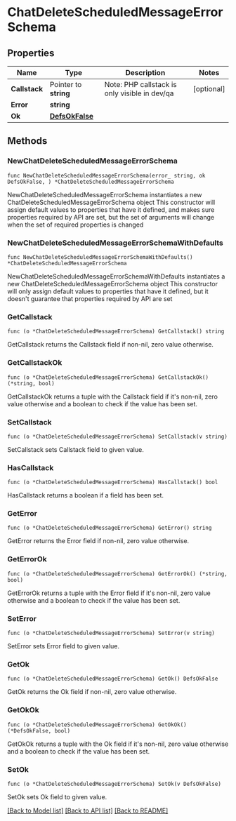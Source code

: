 # ChatDeleteScheduledMessageErrorSchema

## Properties

Name | Type | Description | Notes
------------ | ------------- | ------------- | -------------
**Callstack** | Pointer to **string** | Note: PHP callstack is only visible in dev/qa | [optional] 
**Error** | **string** |  | 
**Ok** | [**DefsOkFalse**](DefsOkFalse.md) |  | 

## Methods

### NewChatDeleteScheduledMessageErrorSchema

`func NewChatDeleteScheduledMessageErrorSchema(error_ string, ok DefsOkFalse, ) *ChatDeleteScheduledMessageErrorSchema`

NewChatDeleteScheduledMessageErrorSchema instantiates a new ChatDeleteScheduledMessageErrorSchema object
This constructor will assign default values to properties that have it defined,
and makes sure properties required by API are set, but the set of arguments
will change when the set of required properties is changed

### NewChatDeleteScheduledMessageErrorSchemaWithDefaults

`func NewChatDeleteScheduledMessageErrorSchemaWithDefaults() *ChatDeleteScheduledMessageErrorSchema`

NewChatDeleteScheduledMessageErrorSchemaWithDefaults instantiates a new ChatDeleteScheduledMessageErrorSchema object
This constructor will only assign default values to properties that have it defined,
but it doesn't guarantee that properties required by API are set

### GetCallstack

`func (o *ChatDeleteScheduledMessageErrorSchema) GetCallstack() string`

GetCallstack returns the Callstack field if non-nil, zero value otherwise.

### GetCallstackOk

`func (o *ChatDeleteScheduledMessageErrorSchema) GetCallstackOk() (*string, bool)`

GetCallstackOk returns a tuple with the Callstack field if it's non-nil, zero value otherwise
and a boolean to check if the value has been set.

### SetCallstack

`func (o *ChatDeleteScheduledMessageErrorSchema) SetCallstack(v string)`

SetCallstack sets Callstack field to given value.

### HasCallstack

`func (o *ChatDeleteScheduledMessageErrorSchema) HasCallstack() bool`

HasCallstack returns a boolean if a field has been set.

### GetError

`func (o *ChatDeleteScheduledMessageErrorSchema) GetError() string`

GetError returns the Error field if non-nil, zero value otherwise.

### GetErrorOk

`func (o *ChatDeleteScheduledMessageErrorSchema) GetErrorOk() (*string, bool)`

GetErrorOk returns a tuple with the Error field if it's non-nil, zero value otherwise
and a boolean to check if the value has been set.

### SetError

`func (o *ChatDeleteScheduledMessageErrorSchema) SetError(v string)`

SetError sets Error field to given value.


### GetOk

`func (o *ChatDeleteScheduledMessageErrorSchema) GetOk() DefsOkFalse`

GetOk returns the Ok field if non-nil, zero value otherwise.

### GetOkOk

`func (o *ChatDeleteScheduledMessageErrorSchema) GetOkOk() (*DefsOkFalse, bool)`

GetOkOk returns a tuple with the Ok field if it's non-nil, zero value otherwise
and a boolean to check if the value has been set.

### SetOk

`func (o *ChatDeleteScheduledMessageErrorSchema) SetOk(v DefsOkFalse)`

SetOk sets Ok field to given value.



[[Back to Model list]](../README.md#documentation-for-models) [[Back to API list]](../README.md#documentation-for-api-endpoints) [[Back to README]](../README.md)


